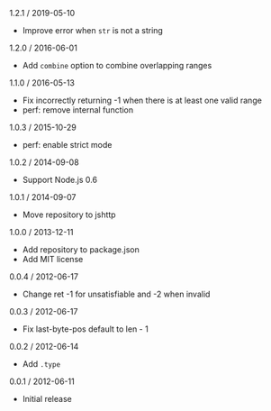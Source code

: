 1.2.1 / 2019-05-10


  * Improve error when `str` is not a string

1.2.0 / 2016-06-01


  * Add `combine` option to combine overlapping ranges

1.1.0 / 2016-05-13


  * Fix incorrectly returning -1 when there is at least one valid range
  * perf: remove internal function

1.0.3 / 2015-10-29


  * perf: enable strict mode

1.0.2 / 2014-09-08


  * Support Node.js 0.6

1.0.1 / 2014-09-07


  * Move repository to jshttp

1.0.0 / 2013-12-11


  * Add repository to package.json
  * Add MIT license

0.0.4 / 2012-06-17


  * Change ret -1 for unsatisfiable and -2 when invalid

0.0.3 / 2012-06-17


  * Fix last-byte-pos default to len - 1

0.0.2 / 2012-06-14


  * Add `.type`

0.0.1 / 2012-06-11


  * Initial release
